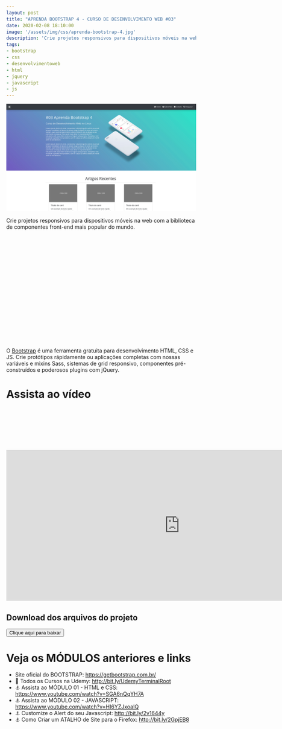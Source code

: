 ```yaml
---
layout: post
title: "APRENDA BOOTSTRAP 4 - CURSO DE DESENVOLVIMENTO WEB #03"
date: 2020-02-08 18:10:00
image: '/assets/img/css/aprenda-bootstrap-4.jpg'
description: 'Crie projetos responsivos para dispositivos móveis na web.'
tags:
- bootstrap
- css
- desenvolvimentoweb
- html
- jquery
- javascript
- js
---
```


![APRENDA BOOTSTRAP 4 - CURSO DE DESENVOLVIMENTO WEB #03](/assets/img/css/aprenda-bootstrap-4.jpg)

Crie projetos responsivos para dispositivos móveis na web com a biblioteca de componentes front-end mais popular do mundo.

<!-- QUADRADO -->
<script async src="//pagead2.googlesyndication.com/pagead/js/adsbygoogle.js"></script>
<ins class="adsbygoogle"
style="display:inline-block;width:336px;height:280px"
data-ad-client="ca-pub-2838251107855362"
data-ad-slot="5351066970"></ins>
<script>
(adsbygoogle = window.adsbygoogle || []).push({});
</script>

O [Bootstrap](https://getbootstrap.com.br/) é uma ferramenta gratuita para desenvolvimento HTML, CSS e JS. Crie protótipos rápidamente ou aplicações completas com nossas variáveis e mixins Sass, sistemas de grid responsivo, componentes pré-construídos e poderosos plugins com jQuery.

# Assista ao vídeo

<!-- MINI ANÚNCIO -->
<script async src="//pagead2.googlesyndication.com/pagead/js/adsbygoogle.js"></script>
<!-- Games Root -->
<ins class="adsbygoogle"
style="display:inline-block;width:730px;height:95px"
data-ad-client="ca-pub-2838251107855362"
data-ad-slot="5351066970"></ins>
<script>
(adsbygoogle = window.adsbygoogle || []).push({});
</script>

<iframe width="920" height="400" src="https://www.youtube.com/embed/HI6YZJxoaIQ" frameborder="0" allow="accelerometer; autoplay; encrypted-media; gyroscope; picture-in-picture" allowfullscreen></iframe>

## Download dos arquivos do projeto

<a href="https://terminalroot.com.br/downs/bootstrap-project.zip">
    <button type="button" class="btn btn-danger btn-lg">Clique aqui para baixar</button>
</a>

<!-- RETANGULO LARGO 2 -->
<script async src="//pagead2.googlesyndication.com/pagead/js/adsbygoogle.js"></script>
<ins class="adsbygoogle"
style="display:block; text-align:center;"
data-ad-layout="in-article"
data-ad-format="fluid"
data-ad-client="ca-pub-2838251107855362"
data-ad-slot="8549252987"></ins>
<script>
(adsbygoogle = window.adsbygoogle || []).push({});
</script>

# Veja os MÓDULOS anteriores e links
- Site oficial do BOOTSTRAP: <https://getbootstrap.com.br/>
- 🎁 Todos os Cursos na Udemy: <http://bit.ly/UdemyTerminalRoot>
- ⚓ Assista ao MÓDULO 01 - HTML e CSS: <https://www.youtube.com/watch?v=SGA6nQqYH7A>
- ⚓ Assista ao MÓDULO 02 - JAVASCRIPT: <https://www.youtube.com/watch?v=HI6YZJxoaIQ>
- ⚓ Customize o Alert do seu Javascript: <http://bit.ly/2v1644y>
- ⚓ Como Criar um ATALHO de Site para o Firefox: <http://bit.ly/2GpjEB8>
